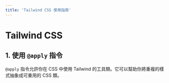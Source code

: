 ```yaml
---
title: 'Tailwind CSS 使用指南'
---
```


# Tailwind CSS

## 1. 使用 `@apply` 指令

`@apply` 指令允許你在 CSS 中使用 Tailwind 的工具類。它可以幫助你將重複的樣式抽象成可重用的 CSS 類。